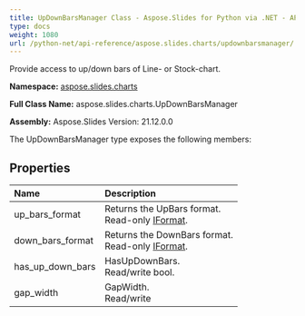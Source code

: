 ```yaml
---
title: UpDownBarsManager Class - Aspose.Slides for Python via .NET - API Reference
type: docs
weight: 1080
url: /python-net/api-reference/aspose.slides.charts/updownbarsmanager/
---
```


Provide access to up/down bars of Line- or Stock-chart.

**Namespace:** [aspose.slides.charts](/python-net/api-reference/aspose.slides.charts/)

**Full Class Name:** aspose.slides.charts.UpDownBarsManager

**Assembly:**  Aspose.Slides Version: 21.12.0.0

The UpDownBarsManager type exposes the following members:
## **Properties**
|**Name**|**Description**|
| :- | :- |
|up_bars_format|Returns the UpBars format.<br/>            Read-only [IFormat](/python-net/api-reference/aspose.slides.charts/iformat/).|
|down_bars_format|Returns the DownBars format.<br/>            Read-only [IFormat](/python-net/api-reference/aspose.slides.charts/iformat/).|
|has_up_down_bars|HasUpDownBars.<br/>            Read/write bool.|
|gap_width|GapWidth.<br/>            Read/write|
